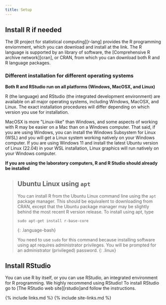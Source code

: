 ```yaml
---
title: Setup
---
```


## Install R if needed

The [R project for statistical computing][r-lang] provides the R programming enviornment, which you can download and install at the link. The R language is supported by an library of software, the [Comprehensive R archive network][cran], or CRAN, from which you can download both R and R language packages.

### Different installation for different operating systems

**Both R and RStudio run on all platforms (Windows, MacOSX, and Linux)**

R (the language) and RStudio (the integrated development environment) are available on all major operating systems, including Windows, MacOSX, and Linux. The exact installation procedures will differ depending on which version you use for installation.

MacOSX is more "Linux-like" than Windows, and some aspects of working with R may be easier on a Mac than on a Windows computer. That said, if you are using Windows, you can install the Windows Subsystem for Linux (WSL) and you will get a Linux system working natively on your Windows computer. If you are using Windows 11 and install the latest Ubuntu version of Linux (22.04) in your WSL installation, Linux graphics will run natively on your Windows computer.

**If you are using the laboratory computers, R and R Studio should already be installed**

> ## Ubuntu Linux using `apt`
> 
> You can install R from the Ubuntu Linux command line using the `apt` package manager. This should
> be equivalent to downloading from CRAN, except that the Ubuntu package manager may be slightly
> behind the most recent R version release. To install using apt, type
> 
>  ~~~
>  sudo apt-get install r-base-core
>  ~~~
> {: .language-bash}
>
> You need to use `sudo` for this command because installing software using apt requires administrator privileges. You will be prompted for an administrator (privileged) password.
{: .linux}

## Install RStudio

You can use R by itself, or you can use RStudio, an integrated environment for R programming. We highly recommend using RStudio! To install RStudio go to [The RStudio web site][rstudio]and follow the instructions.

{% include links.md %}
{% include site-links.md %}
